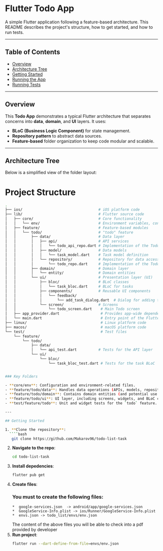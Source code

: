 # Flutter Todo App

A simple Flutter application following a feature-based architecture. This README describes the project's structure, how to get started, and how to run tests.

---

## Table of Contents

- [Overview](#overview)
- [Architecture Tree](#architecture-tree)
- [Getting Started](#getting-started)
- [Running the App](#running-the-app)
- [Running Tests](#running-tests)

---

## Overview

This **Todo App** demonstrates a typical Flutter architecture that separates concerns into **data**, **domain**, and **UI** layers. It uses:

- **BLoC (Business Logic Component)** for state management.
- **Repository pattern** to abstract data sources.
- **Feature-based** folder organization to keep code modular and scalable.

---

## Architecture Tree

Below is a simplified view of the folder layout:

# Project Structure

`````bash
.
├── ios/                                   # iOS platform code
├── lib/                                   # Flutter source code
│   ├── core/                              # Core functionality
│   │   └── env/                           # Environment variables, config, etc.
│   ├── feature/                           # Feature-based modules
│   │   └── todo/                          # "todo" feature
│   │       ├── data/                      # Data layer
│   │       │   ├── api/                   # API services
│   │       │   │   └── todo_api_repo.dart # Implementation of the Todo API
│   │       │   ├── model/                 # Data models
│   │       │   │   └── task_model.dart    # Task model definition
│   │       │   └── repository/            # Repository for data access
│   │       │       └── todo_repo.dart     # Implementation of the Todo repository
│   │       ├── domain/                    # Domain layer
│   │       │   └── entity/                # Domain entities
│   │       └── ui/                        # Presentation layer (UI)
│   │           ├── bloc/                  # BLoC classes
│   │           │   └── task_bloc.dart     # BLoC for tasks
│   │           ├── components/            # Reusable UI components
│   │           │   └── feedback/
│   │           │       └── add_task_dialog.dart  # Dialog for adding tasks
│   │           └── screen/                # Screens
│   │               └── todo_screen.dart    # Main Todo screen
│   ├── app_provider.dart                   # Provides app-wide dependencies
│   └── main.dart                           # Entry point of the Flutter app
├── linux/                                  # Linux platform code
├── macos/                                  # macOS platform code
└── test/                                   # Test files
    └── feature/
        └── todo/
            ├── data/
            │   └── api_test.dart          # Tests for the API layer
            └── ui/
                └── bloc/
                    └── task_bloc_test.dart # Tests for the task BLoC


### Key Folders

- **core/env**: Configuration and environment-related files.
- **feature/todo/data**: Handles data operations (APIs, models, repositories).
- **feature/todo/domain**: Contains domain entities (and potential use cases or logic not tied to UI).
- **feature/todo/ui**: UI layer, including screens, widgets, and BLoC classes for state management.
- **test/feature/todo**: Unit and widget tests for the `todo` feature.

---

## Getting Started

1. **Clone the repository**:
  ````bash
   git clone https://github.com/Makarov96/todo-list-task
`````

2.  **Navigate to the repo**:
    ```bash
    cd todo-list-task
    ```
3.  **Install depedencies**:
    ```bash
    flutter pub get
    ```
4.  **Create files**:
    ### You must to create the following files:
        *  google-services.json  -> android/app/google-services.json
        *  GoogleService-Info.plist -> ios/Runner/GoogleService-Info.plist
        *  envs.json -> todo_list/envs/env.json
    The content of the above files you will be able to check into a pdf provided by developer
5.  **Run project**:
    ```bash
    flutter run --dart-define-from-file=envs/env.json
    ```
